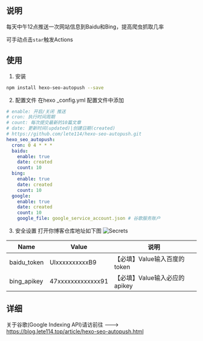 ## 说明
每天中午12点推送一次网站信息到Baidu和Bing，提高爬虫抓取几率


可手动点击`star`触发Actions

## 使用
1. 安装
``` bash 
npm install hexo-seo-autopush --save
``` 

2. 配置文件
在hexo _config.yml 配置文件中添加
``` yml
# enable: 开启/关闭 推送
# cron: 执行时间周期
# count: 每次提交最新的10篇文章
# date: 更新时间(updated)|创建日期(created)
# https://github.com/lete114/hexo-seo-autopush.git
hexo_seo_autopush:
  cron: 0 4 * * *
  baidu:
    enable: true
    date: created 
    count: 10
  bing:
    enable: true
    date: created 
    count: 10
  google:
    enable: true
    date: created 
    count: 10
    google_file: google_service_account.json # 谷歌服务账户
```

3. 安全设置
打开你博客仓库地址如下图
![Secrets](https://user-images.githubusercontent.com/48512251/137736248-80c8ae8d-7f5e-40b1-81f9-4a1bb78fcd8f.png)

Name | Value | 说明
--- | ------ | ------
baidu_token | UlxxxxxxxxxxB9 | 【必填】Value输入百度的token
bing_apikey  | 47xxxxxxxxxxxxx91 | 【必填】Value输入必应的apikey

## 详细
关于谷歌(Google Indexing API)请访前往 --->
https://blog.lete114.top/article/hexo-seo-autopush.html
